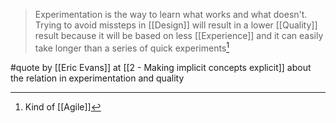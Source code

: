> Experimentation is the way to learn what works and what doesn't. Trying to avoid missteps in [[Design]] will result in a lower [[Quality]] result because it will be based on less [[Experience]] and it can easily take longer than a series of quick experiments[^1]

#quote by [[Eric Evans]] at [[2 - Making implicit concepts explicit]] about the relation in experimentation and quality

[^1]: Kind of [[Agile]]